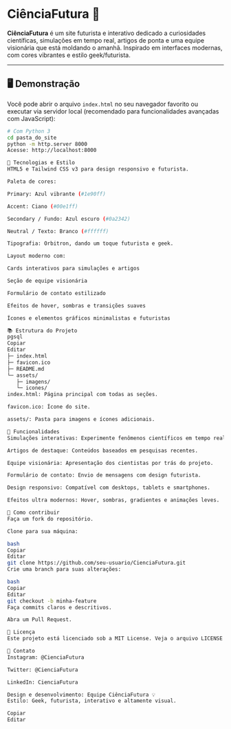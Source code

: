 # CiênciaFutura 🌌

**CiênciaFutura** é um site futurista e interativo dedicado a curiosidades científicas, simulações em tempo real, artigos de ponta e uma equipe visionária que está moldando o amanhã. Inspirado em interfaces modernas, com cores vibrantes e estilo geek/futurista.

---

## 🖥️ Demonstração

Você pode abrir o arquivo `index.html` no seu navegador favorito ou executar via servidor local (recomendado para funcionalidades avançadas com JavaScript):

```bash
# Com Python 3
cd pasta_do_site
python -m http.server 8000
Acesse: http://localhost:8000

🎨 Tecnologias e Estilo
HTML5 e Tailwind CSS v3 para design responsivo e futurista.

Paleta de cores:

Primary: Azul vibrante (#1e90ff)

Accent: Ciano (#00e1ff)

Secondary / Fundo: Azul escuro (#0a2342)

Neutral / Texto: Branco (#ffffff)

Tipografia: Orbitron, dando um toque futurista e geek.

Layout moderno com:

Cards interativos para simulações e artigos

Seção de equipe visionária

Formulário de contato estilizado

Efeitos de hover, sombras e transições suaves

Ícones e elementos gráficos minimalistas e futuristas

📚 Estrutura do Projeto
pgsql
Copiar
Editar
├─ index.html
├─ favicon.ico
├─ README.md
└─ assets/
   ├─ imagens/
   └─ icones/
index.html: Página principal com todas as seções.

favicon.ico: Ícone do site.

assets/: Pasta para imagens e ícones adicionais.

🧪 Funcionalidades
Simulações interativas: Experimente fenômenos científicos em tempo real.

Artigos de destaque: Conteúdos baseados em pesquisas recentes.

Equipe visionária: Apresentação dos cientistas por trás do projeto.

Formulário de contato: Envio de mensagens com design futurista.

Design responsivo: Compatível com desktops, tablets e smartphones.

Efeitos ultra modernos: Hover, sombras, gradientes e animações leves.

🚀 Como contribuir
Faça um fork do repositório.

Clone para sua máquina:

bash
Copiar
Editar
git clone https://github.com/seu-usuario/CienciaFutura.git
Crie uma branch para suas alterações:

bash
Copiar
Editar
git checkout -b minha-feature
Faça commits claros e descritivos.

Abra um Pull Request.

📄 Licença
Este projeto está licenciado sob a MIT License. Veja o arquivo LICENSE para mais detalhes.

🦾 Contato
Instagram: @CienciaFutura

Twitter: @CienciaFutura

LinkedIn: CienciaFutura

Design e desenvolvimento: Equipe CiênciaFutura 💡
Estilo: Geek, futurista, interativo e altamente visual.

Copiar
Editar
